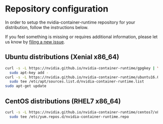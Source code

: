 # Repository configuration

In order to setup the nvidia-container-runtime repository for your distribution, follow the instructions below.

If you feel something is missing or requires additional information, please let us know by [filing a new issue](https://github.com/NVIDIA/nvidia-container-runtime/issues/new).

## Ubuntu distributions (Xenial x86_64)

```bash
curl -s -L https://nvidia.github.io/nvidia-container-runtime/gpgkey | \
  sudo apt-key add -
curl -s -L https://nvidia.github.io/nvidia-container-runtime/ubuntu16.04/amd64/nvidia-container-runtime.list | \
  sudo tee /etc/apt/sources.list.d/nvidia-container-runtime.list
sudo apt-get update
```

## CentOS distributions (RHEL7 x86_64)

```bash
curl -s -L https://nvidia.github.io/nvidia-container-runtime/centos7/x86_64/nvidia-container-runtime.repo | \
  sudo tee /etc/yum.repos.d/nvidia-container-runtime.repo
```

